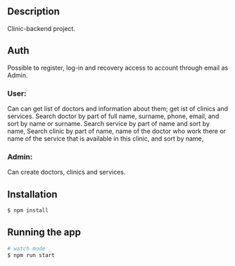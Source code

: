 ## Description

Clinic-backend project.

## Auth
Possible to register, log-in and recovery access to account through email as Admin.

### User:
Can can get list of doctors and information about them; get ist of clinics and services.
Search doctor by part of full name, surname, phone, email, and sort by name or surname.
Search service by part of name and sort by name,
Search clinic by part of name, name of the doctor who work there or name of the service that is available in this clinic, and sort by name,


### Admin:
Can create doctors, clinics and services.


## Installation

```bash
$ npm install
```

## Running the app

```bash
# watch mode
$ npm run start

```


